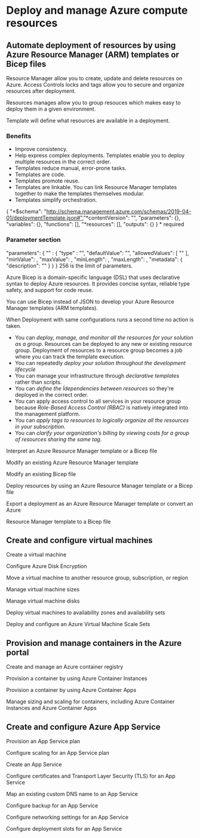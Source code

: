 # Deploy and manage Azure compute resources

## Automate deployment of resources by using Azure Resource Manager (ARM) templates or Bicep files

Resource Manager allow you to create, update and delete resources on Azure. Access Controls locks and tags allow you to secure and organize resources after deployment.

Resources manages allow you to group resouces which makes easy to deploy them in a given environment.

Template will define what resources are available in a deployment.

### Benefits

- Improve consistency.
- Help express complex deployments. Templates enable you to deploy multiple resources in the correct order.
- Templates reduce manual, error-prone tasks.
- Templates are code.
- Templates promote reuse.
- Templates are linkable. You can link Resource Manager templates together to make the templates themselves modular.
- Templates simplify orchestration.

{
    "*$schema": "http://schema.management.​azure.com/schemas/2019-04-01/deploymentTemplate.json#",​
    "*contentVersion": "",​
    "parameters": {},​
    "variables": {},​
    "functions": [],​
    "*resources": [],​
    "outputs": {}​
} * required

### Parameter section

"parameters": {
    "<parameter-name>" : {
        "type" : "<type-of-parameter-value>",
        "defaultValue": "<default-value-of-parameter>",
        "allowedValues": [ "<array-of-allowed-values>" ],
        "minValue": <minimum-value-for-int>,
        "maxValue": <maximum-value-for-int>,
        "minLength": <minimum-length-for-string-or-array>,
        "maxLength": <maximum-length-for-string-or-array-parameters>,
        "metadata": {
        "description": "<description-of-the parameter>"
        }
    }
}
256 is the limit of parameters.

Azure Bicep is a domain-specific language (DSL) that uses declarative syntax to deploy Azure resources. It provides concise syntax, reliable type safety, and support for code reuse.

You can use Bicep instead of JSON to develop your Azure Resource Manager templates (ARM templates).

When Deployment with same configurations runs a second time no action is taken.

- You can *deploy, manage, and monitor all the resources for your solution as a group*.
Resources can be deployed to any new or existing resource group. Deployment of resources to a resource group becomes a job where you can track the template execution.
- You can repeatedly *deploy your solution throughout the development lifecycle*
- You can manage your infrastructure through *declarative templates* rather than scripts.
- You can *define the Ídependencies between resources* so they're deployed in the correct order.
- You can apply access control to all services in your resource group because *Role-Based Access Control (RBAC)* is natively integrated into the management platform.
- You can *apply tags to resources to logically organize all the resources in your subscription*.
- You can *clarify your organization's billing by viewing costs for a group of resources sharing the same tag*.

Interpret an Azure Resource Manager template or a Bicep file

Modify an existing Azure Resource Manager template

Modify an existing Bicep file

Deploy resources by using an Azure Resource Manager template or a Bicep file

Export a deployment as an Azure Resource Manager template or convert an Azure 

Resource Manager template to a Bicep file

## Create and configure virtual machines

Create a virtual machine

Configure Azure Disk Encryption

Move a virtual machine to another resource group, subscription, or region

Manage virtual machine sizes

Manage virtual machine disks

Deploy virtual machines to availability zones and availability sets

Deploy and configure an Azure Virtual Machine Scale Sets

## Provision and manage containers in the Azure portal

Create and manage an Azure container registry

Provision a container by using Azure Container Instances

Provision a container by using Azure Container Apps

Manage sizing and scaling for containers, including Azure Container Instances and Azure Container Apps

## Create and configure Azure App Service

Provision an App Service plan

Configure scaling for an App Service plan

Create an App Service

Configure certificates and Transport Layer Security (TLS) for an App Service

Map an existing custom DNS name to an App Service

Configure backup for an App Service

Configure networking settings for an App Service

Configure deployment slots for an App Service